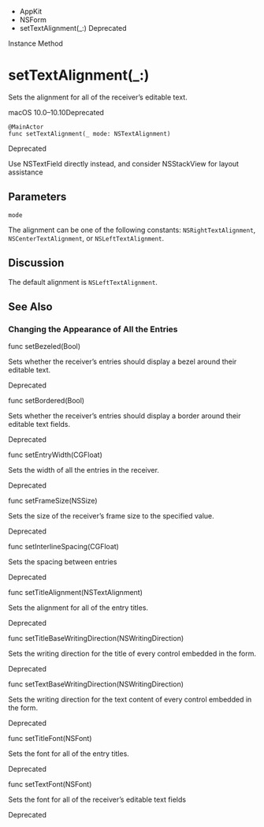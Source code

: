 

- AppKit
- NSForm
-  setTextAlignment(\_:) Deprecated

Instance Method

# setTextAlignment(\_:)

Sets the alignment for all of the receiver’s editable text.

macOS 10.0–10.10Deprecated

``` source
@MainActor
func setTextAlignment(_ mode: NSTextAlignment)
```

Deprecated

Use NSTextField directly instead, and consider NSStackView for layout assistance

## Parameters 

`mode`  

The alignment can be one of the following constants: `NSRightTextAlignment`, `NSCenterTextAlignment`, or `NSLeftTextAlignment`.

## Discussion

The default alignment is `NSLeftTextAlignment`.

## See Also

### Changing the Appearance of All the Entries

func setBezeled(Bool)

Sets whether the receiver’s entries should display a bezel around their editable text.

Deprecated

func setBordered(Bool)

Sets whether the receiver’s entries should display a border around their editable text fields.

Deprecated

func setEntryWidth(CGFloat)

Sets the width of all the entries in the receiver.

Deprecated

func setFrameSize(NSSize)

Sets the size of the receiver’s frame size to the specified value.

Deprecated

func setInterlineSpacing(CGFloat)

Sets the spacing between entries

Deprecated

func setTitleAlignment(NSTextAlignment)

Sets the alignment for all of the entry titles.

Deprecated

func setTitleBaseWritingDirection(NSWritingDirection)

Sets the writing direction for the title of every control embedded in the form.

Deprecated

func setTextBaseWritingDirection(NSWritingDirection)

Sets the writing direction for the text content of every control embedded in the form.

Deprecated

func setTitleFont(NSFont)

Sets the font for all of the entry titles.

Deprecated

func setTextFont(NSFont)

Sets the font for all of the receiver’s editable text fields

Deprecated


